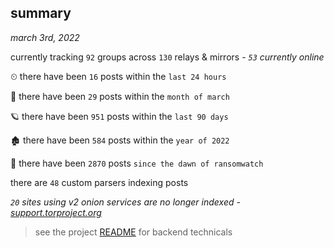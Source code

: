 
## summary
_march 3rd, 2022_

currently tracking `92` groups across `130` relays & mirrors - _`53` currently online_

⏲ there have been `16` posts within the `last 24 hours`

🦈 there have been `29` posts within the `month of march`

🪐 there have been `951` posts within the `last 90 days`

🏚 there have been `584` posts within the `year of 2022`

🦕 there have been `2870` posts `since the dawn of ransomwatch`

there are `48` custom parsers indexing posts

_`20` sites using v2 onion services are no longer indexed - [support.torproject.org](https://support.torproject.org/onionservices/v2-deprecation/)_

> see the project [README](https://github.com/thetanz/ransomwatch#ransomwatch--) for backend technicals
